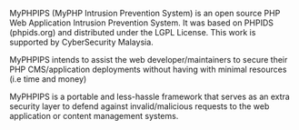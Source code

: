 MyPHPIPS (MyPHP Intrusion Prevention System) is an open source PHP Web Application Intrusion Prevention System. It was based on PHPIDS (phpids.org) and distributed under the LGPL License. This work is supported by CyberSecurity Malaysia.

MyPHPIPS intends to assist the web developer/maintainers to secure their PHP CMS/application deployments without having with minimal resources (i.e time and money)

MyPHPIPS is a portable and less-hassle framework that serves as an extra security layer to defend against invalid/malicious requests to the web application or content management systems.